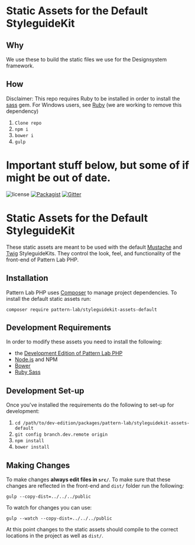 # Static Assets for the Default StyleguideKit

## Why

We use these to build the static files we use for the Designsystem framework.

## How

Disclaimer: This repo requires Ruby to be installed in order to install the [sass](http://sass-lang.com/install) gem. For Windows users, see [Ruby](https://rubyinstaller.org/) (we are working to remove this dependency)

1. `Clone repo`
2. `npm i`
3. `bower i`
4. `gulp`

# Important stuff below, but some of if might be out of date.

![license](https://img.shields.io/github/license/pattern-lab/styleguidekit-assets-default.svg)
[![Packagist](https://img.shields.io/packagist/v/pattern-lab/styleguidekit-assets-default.svg)](https://packagist.org/packages/pattern-lab/styleguidekit-assets-default) [![Gitter](https://img.shields.io/gitter/room/pattern-lab/frontend-viewer.svg)](https://gitter.im/pattern-lab/frontend-viewer)

# Static Assets for the Default StyleguideKit

These static assets are meant to be used with the default [Mustache](https://github.com/pattern-lab/styleguidekit-mustache-default) and [Twig](https://github.com/pattern-lab/styleguidekit-twig-default) StyleguideKits. They control the look, feel, and functionality of the front-end of Pattern Lab PHP.

## Installation

Pattern Lab PHP uses [Composer](https://getcomposer.org/) to manage project dependencies. To install the default static assets run:

    composer require pattern-lab/styleguidekit-assets-default

## Development Requirements

In order to modify these assets you need to install the following:

* the [Development Edition of Pattern Lab PHP](https://github.com/pattern-lab/edition-php-development)
* [Node.js](http://nodejs.org) and NPM
* [Bower](http://bower.io)
* [Ruby Sass](http://sass-lang.com/install)
	
## Development Set-up

Once you've installed the requirements do the following to set-up for development:

1. `cd /path/to/dev-edition/packages/pattern-lab/styleguidekit-assets-default`
2. `git config branch.dev.remote origin`
3. `npm install`
4. `bower install`

## Making Changes

To make changes **always edit files in `src/`**. To make sure that these changes are reflected in the front-end and `dist/` folder run the following:

    gulp --copy-dist=../../../public

To watch for changes you can use:

    gulp --watch --copy-dist=../../../public

At this point changes to the static assets should compile to the correct locations in the project as well as `dist/`.

